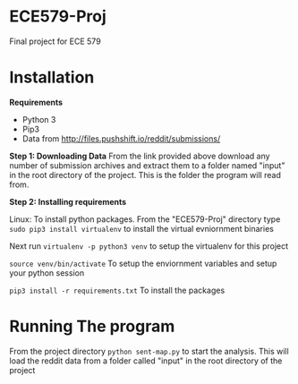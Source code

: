 # ECE579-Proj
Final project for ECE 579

# Installation

**Requirements**

- Python 3
- Pip3
- Data from http://files.pushshift.io/reddit/submissions/


**Step 1: Downloading Data**
From the link provided above download any number of submission archives and extract them to a folder named "input" in the root directory of the project. This is the folder the program will read from.

**Step 2: Installing requirements**

Linux:
To install python packages. From the "ECE579-Proj" directory type
```sudo pip3 install virtualenv``` to install the virtual evniornment binaries

Next run ```virtualenv -p python3 venv``` to setup the virtualenv for this project

```source venv/bin/activate``` To setup the enviornment variables and setup your python session


```pip3 install -r requirements.txt``` To install the packages
# Running The program
From the project directory
```python sent-map.py``` to start the analysis. This will load the reddit data from a folder called "input" in the root directory of the project
